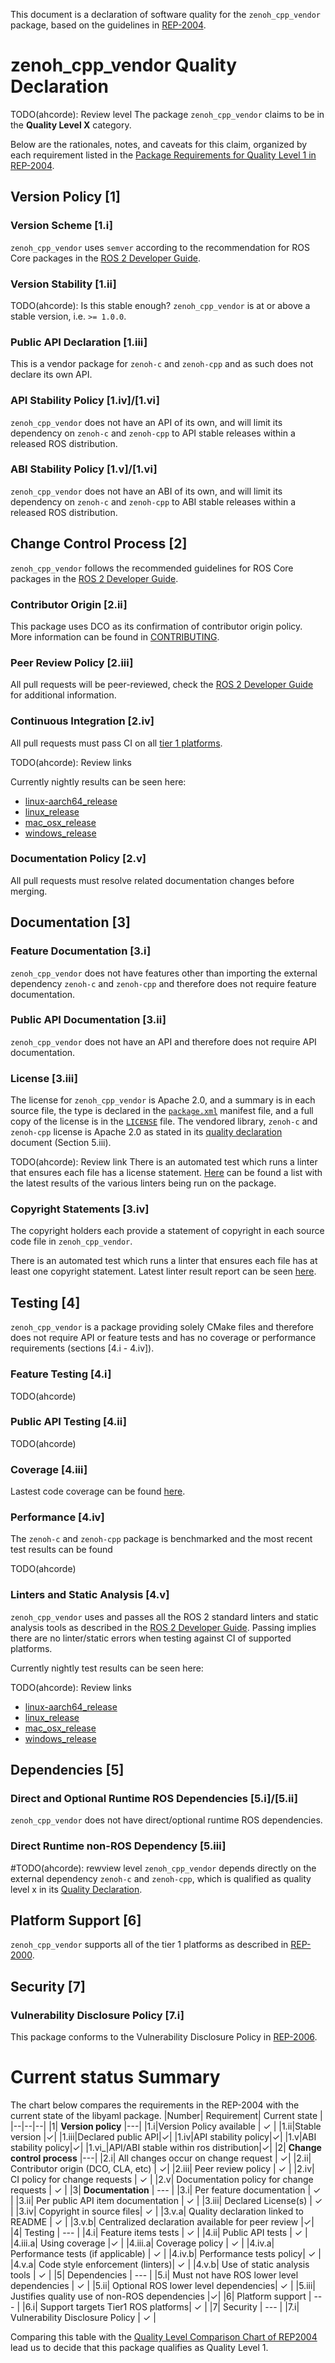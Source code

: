 This document is a declaration of software quality for the `zenoh_cpp_vendor` package, based on the guidelines in [REP-2004](https://github.com/ros-infrastructure/rep/blob/rep-2004/rep-2004.rst).


# zenoh_cpp_vendor Quality Declaration

TODO(ahcorde): Review level
The package `zenoh_cpp_vendor` claims to be in the **Quality Level X** category.

Below are the rationales, notes, and caveats for this claim, organized by each requirement listed in the [Package Requirements for Quality Level 1 in REP-2004](https://www.ros.org/reps/rep-2004.html).

## Version Policy [1]

### Version Scheme [1.i]

`zenoh_cpp_vendor` uses `semver` according to the recommendation for ROS Core packages in the [ROS 2 Developer Guide](https://docs.ros.org/en/rolling/Contributing/Developer-Guide.html#versioning).

### Version Stability [1.ii]

TODO(ahcorde): Is this stable enough?
`zenoh_cpp_vendor` is at or above a stable version, i.e. `>= 1.0.0`.

### Public API Declaration [1.iii]

This is a vendor package for `zenoh-c` and `zenoh-cpp` and as such does not declare its own API.

### API Stability Policy [1.iv]/[1.vi]

`zenoh_cpp_vendor` does not have an API of its own, and will limit its dependency on `zenoh-c` and `zenoh-cpp` to API stable releases within a released ROS distribution.

### ABI Stability Policy [1.v]/[1.vi]

`zenoh_cpp_vendor` does not have an ABI of its own, and will limit its dependency on `zenoh-c` and `zenoh-cpp` to ABI stable releases within a released ROS distribution.

## Change Control Process [2]

`zenoh_cpp_vendor` follows the recommended guidelines for ROS Core packages in the [ROS 2 Developer Guide](https://docs.ros.org/en/rolling/Contributing/Developer-Guide.html#change-control-process).

### Contributor Origin [2.ii]

This package uses DCO as its confirmation of contributor origin policy. More information can be found in [CONTRIBUTING](../CONTRIBUTING.md).

### Peer Review Policy [2.iii]

All pull requests will be peer-reviewed, check the [ROS 2 Developer Guide](https://docs.ros.org/en/rolling/Contributing/Developer-Guide.html#change-control-process) for additional information.

### Continuous Integration [2.iv]

All pull requests must pass CI on all [tier 1 platforms](https://www.ros.org/reps/rep-2000.html#support-tiers).

TODO(ahcorde): Review links

Currently nightly results can be seen here:
* [linux-aarch64_release](https://ci.ros2.org/view/nightly/job/nightly_linux-aarch64_release/lastBuild/testReport/zenoh_cpp_vendor/)
* [linux_release](https://ci.ros2.org/view/nightly/job/nightly_linux_release/lastBuild/testReport/zenoh_cpp_vendor/)
* [mac_osx_release](https://ci.ros2.org/view/nightly/job/nightly_osx_release/lastBuild/testReport/zenoh_cpp_vendor/)
* [windows_release](https://ci.ros2.org/view/nightly/job/nightly_win_rel/lastBuild/testReport/zenoh_cpp_vendor/)

### Documentation Policy [2.v]

All pull requests must resolve related documentation changes before merging.

## Documentation [3]

### Feature Documentation [3.i]

`zenoh_cpp_vendor` does not have features other than importing the external dependency `zenoh-c` and `zenoh-cpp` and therefore does not require feature documentation.

### Public API Documentation [3.ii]

`zenoh_cpp_vendor` does not have an API and therefore does not require API documentation.

### License [3.iii]

The license for `zenoh_cpp_vendor` is Apache 2.0, and a summary is in each source file, the type is declared in the [`package.xml`](package.xml) manifest file, and a full copy of the license is in the [`LICENSE`](../LICENSE) file. The vendored library, `zenoh-c` and `zenoh-cpp` license is Apache 2.0 as stated in its [quality declaration](zenoh_q_declaration.md) document (Section 5.iii).

TODO(ahcorde): Review link
There is an automated test which runs a linter that ensures each file has a license statement. [Here](https://ci.ros2.org/view/nightly/job/nightly_linux-aarch64_release/lastBuild/testReport/zenoh_cpp_vendor/) can be found a list with the latest results of the various linters being run on the package.

### Copyright Statements [3.iv]

The copyright holders each provide a statement of copyright in each source code file in `zenoh_cpp_vendor`.

There is an automated test which runs a linter that ensures each file has at least one copyright statement. Latest linter result report can be seen [here](https://ci.ros2.org/view/nightly/job/nightly_linux-aarch64_release/lastBuild/testReport/zenoh_cpp_vendor/copyright/).

## Testing [4]

`zenoh_cpp_vendor` is a package providing solely CMake files and therefore does not require API or feature tests and has no coverage or performance requirements (sections [4.i - 4.iv]).

### Feature Testing [4.i]

TODO(ahcorde)

### Public API Testing [4.ii]

TODO(ahcorde)

### Coverage [4.iii]

Lastest code coverage can be found [here](https://ci.ros2.org/job/ci_linux_coverage/lastSuccessfulBuild/cobertura/).

### Performance [4.iv]

The `zenoh-c` and `zenoh-cpp` package is benchmarked and the most recent test results can be found

TODO(ahcorde)

### Linters and Static Analysis [4.v]

`zenoh_cpp_vendor` uses and passes all the ROS 2 standard linters and static analysis tools as described in the [ROS 2 Developer Guide](https://docs.ros.org/en/rolling/Contributing/Developer-Guide.html#linters-and-static-analysis). Passing implies there are no linter/static errors when testing against CI of supported platforms.

Currently nightly test results can be seen here:

TODO(ahcorde): Review links
* [linux-aarch64_release](https://ci.ros2.org/view/nightly/job/nightly_linux-aarch64_release/lastBuild/testReport/zenoh_cpp_vendor/)
* [linux_release](https://ci.ros2.org/view/nightly/job/nightly_linux_release/lastBuild/testReport/zenoh_cpp_vendor/)
* [mac_osx_release](https://ci.ros2.org/view/nightly/job/nightly_osx_release/lastBuild/testReport/zenoh_cpp_vendor/)
* [windows_release](https://ci.ros2.org/view/nightly/job/nightly_win_rel/lastBuild/testReport/zenoh_cpp_vendor/)

## Dependencies [5]

### Direct and Optional Runtime ROS Dependencies [5.i]/[5.ii]

`zenoh_cpp_vendor` does not have direct/optional runtime ROS dependencies.

### Direct Runtime non-ROS Dependency [5.iii]

#TODO(ahcorde): rewview level
`zenoh_cpp_vendor` depends directly on the external dependency `zenoh-c` and `zenoh-cpp`, which is qualified as quality level x in its [Quality Declaration](./zenoh_q_declaration.md).

## Platform Support [6]

`zenoh_cpp_vendor` supports all of the tier 1 platforms as described in [REP-2000](https://www.ros.org/reps/rep-2000.html#support-tiers).

## Security [7]

### Vulnerability Disclosure Policy [7.i]

This package conforms to the Vulnerability Disclosure Policy in [REP-2006](https://www.ros.org/reps/rep-2006.html).

# Current status Summary

The chart below compares the requirements in the REP-2004 with the current state of the libyaml package.
|Number|  Requirement| Current state |
|--|--|--|
|1| **Version policy** |---|
|1.i|Version Policy available | ✓ |
|1.ii|Stable version |✓|
|1.iii|Declared public API|✓|
|1.iv|API stability policy|✓|
|1.v|ABI stability policy|✓|
|1.vi_|API/ABI stable within ros distribution|✓|
|2| **Change control process** |---|
|2.i| All changes occur on change request | ✓|
|2.ii| Contributor origin (DCO, CLA, etc) | ✓|
|2.iii| Peer review policy | ✓ |
|2.iv| CI policy for change requests | ✓ |
|2.v| Documentation policy for change requests | ✓ |
|3| **Documentation** | --- |
|3.i| Per feature documentation | ✓ |
|3.ii| Per public API item documentation | ✓ |
|3.iii| Declared License(s) | ✓ |
|3.iv| Copyright in source files| ✓ |
|3.v.a| Quality declaration linked to README | ✓ |
|3.v.b| Centralized declaration available for peer review |✓|
|4| Testing | --- |
|4.i| Feature items tests | ✓ |
|4.ii| Public API tests | ✓ |
|4.iii.a| Using coverage |✓ |
|4.iii.a| Coverage policy | ✓ |
|4.iv.a| Performance tests (if applicable) | ✓ |
|4.iv.b| Performance tests policy| ✓ |
|4.v.a| Code style enforcement (linters)| ✓ |
|4.v.b| Use of static analysis tools | ✓ |
|5| Dependencies | --- |
|5.i| Must not have ROS lower level dependencies | ✓ |
|5.ii| Optional ROS lower level dependencies| ✓ |
|5.iii| Justifies quality use of non-ROS dependencies |✓|
|6| Platform support | --- |
|6.i| Support targets Tier1 ROS platforms| ✓ |
|7| Security | --- |
|7.i| Vulnerability Disclosure Policy | ✓ |

Comparing this table with the [Quality Level Comparison Chart of REP2004](https://github.com/ros-infrastructure/rep/blob/master/rep-2004.rst#quality-level-comparison-chart) lead us to decide that this package qualifies as Quality Level 1.
